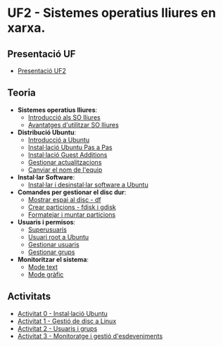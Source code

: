 # UF2 - Sistemes operatius lliures en xarxa.

## Presentació UF

- [Presentació UF2](presentacio.md)

## Teoria

- **Sistemes operatius lliures**:
  - [Introducció als SO lliures](intro.md)
  - [Avantatges d'utilitzar SO lliures](avantatges.md)
- **Distribució Ubuntu**:
  - [Introducció a Ubuntu](ubuntu.md)
  - [Instal·lació Ubuntu Pas a Pas](install.md)
  - [Instal·lació Guest Additions](guest.md)
  - [Gestionar actualitzacions](actualitzacions.md)
  - [Canviar el nom de l'equip](canviar_nom.md)
- **Instal·lar Software**:
  - [Instal·lar i desinstal·lar software a Ubuntu](instalar_software.md)
- **Comandes per gestionar el disc dur**:
  - [Mostrar espai al disc - df](df.md)
  - [Crear particions - fdisk i gdisk](fdisk.md)
  - [Formatejar i muntar particions](formatejar.md)
- **Usuaris i permisos**:
  - [Superusuaris](usuaris.md)
  - [Usuari root a Ubuntu](root.md)
  - [Gestionar usuaris](usuaris_linux.md)
  - [Gestionar grups](grups.md)
- **Monitoritzar el sistema**:
  - [Mode text](monitor.md)
  - [Mode gràfic](monitor_grafic.md)
    
## Activitats

- [Activitat 0 - Instal·lació Ubuntu](activitat0.md)
- [Activitat 1 - Gestió de disc a Linux](activitat1.md)
- [Activitat 2 - Usuaris i grups](activitat2.md)
- [Activitat 3 - Monitoratge i gestió d'esdeveniments](activitat3.md)
